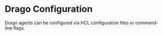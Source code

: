 # Drago Configuration

Drago agents can be configured via HCL configuration files or command-line flags.

